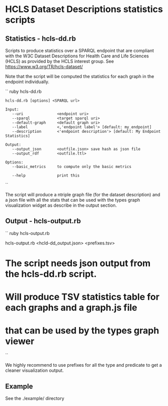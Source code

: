 HCLS Dataset Descriptions statistics scripts
====

## Statistics - hcls-dd.rb

Scripts to produce statistics over a SPARQL endpoint that are compliant with the W3C Dataset Descriptions for Health Care and Life Sciences (HCLS) as provided by the HCLS interest group. See https://www.w3.org/TR/hcls-dataset/

Note that the script will be computed the statistics for each graph in the endpoint individually.

``
ruby hcls-dd.rb


    hcls-dd.rb [options] <SPARQL url>

    Input:
       --uri               <endpoint uri>
       --sparql            <target sparql uri>
       --default-graph     <default graph uri>
       --label             <,'endpoint label'> [default: my_endpoint]
       --description       <'endpoint description'> [default: My Endpoint Statistics]

    Output:
       --output_json       <outfile.json> save hash as json file
       --output_rdf        <outfile.ttl>

    Options:
       --basic_metrics     to compute only the basic metrics

       --help              print this

``

The script will produce a ntriple graph file (for the dataset description) and a json file with all the stats that can be used with the types graph visualization widget as describe in the output section.

## Output - hcls-output.rb

``
ruby hcls-output.rb


hcls-output.rb <hcld-dd_output.json> <prefixes.tsv>

# The script needs json output from the hcls-dd.rb script.
# Will produce TSV statistics table for each graphs and a graph.js file
# that can be used by the types graph viewer

``

We highly recommend to use prefixes for all the type and predicate to get a cleaner visualization output.


## Example

See the ./example/ directory

